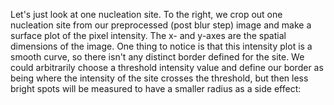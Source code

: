 Let's just look at one nucleation site. To the right, we crop out one nucleation site from our preprocessed (post blur step) image and make a surface plot of the pixel intensity. The x- and y-axes are the spatial dimensions of the image. One thing to notice is that this intensity plot is a smooth curve, so there isn't any distinct border defined for the site. We could arbitrarily choose a threshold intensity value and define our border as being where the intensity of the site crosses the threshold, but then less bright spots will be measured to have a smaller radius as a side effect: